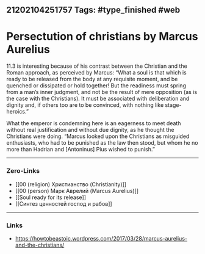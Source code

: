 21202104251757
Tags: #type_finished  #web
---
# Persectution of christians by Marcus Aurelius

11.3 is interesting because of his contrast between the Christian and the Roman approach, as perceived by Marcus: “What a soul is that which is ready to be released from the body at any requisite moment, and be quenched or dissipated or hold together! But the readiness must spring from a man’s inner judgment, and not be the result of mere opposition (as is the case with the Christians). It must be associated with deliberation and dignity and, if others too are to be convinced, with nothing like stage-heroics.”

What the emperor is condemning here is an eagerness to meet death without real justification and without due dignity, as he thought the Christians were doing. “Marcus looked upon the Christians as misguided enthusiasts, who had to be punished as the law then stood, but whom he no more than Hadrian and \[Antoninus\] Pius wished to punish.”

---
### Zero-Links
- [[00 (religion) Христианство (Christianity)]]
- [[00 (person) Марк Аврелий (Marcus Aurelius)]]
- [[Soul ready for its release]]
- [[Синтез ценностей господ и рабов]]
---
### Links
- https://howtobeastoic.wordpress.com/2017/03/28/marcus-aurelius-and-the-christians/


